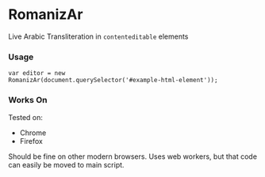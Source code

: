 # RomanizAr

Live Arabic Transliteration in <code>contenteditable</code> elements

### Usage
<code class="language-javascript">var editor = new RomanizAr(document.querySelector('#example-html-element'));</code>

### Works On
Tested on:
- Chrome
- Firefox

Should be fine on other modern browsers.
Uses web workers, but that code can easily be moved to main script.
